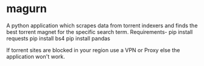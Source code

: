 # magurn
A python application which scrapes data from torrent indexers and finds the best torrent magnet for the specific search term.
Requirements-
pip install requests
pip install bs4
pip install pandas

If torrent sites are blocked in your region use a VPN or Proxy else the application won't work.
